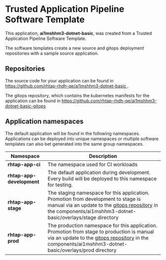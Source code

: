 # Trusted Application Pipeline Software Template

This application, **ai1mshhm3-dotnet-basic**, was created from a Trusted Application Pipeline Software Template.

The software templates create a new source and gitops deployment repositories with a sample source application. 

## Repositories

The source code for your application can be found in [https://github.com/rhtap-rhdh-qe/ai1mshhm3-dotnet-basic ](https://github.com/rhtap-rhdh-qe/ai1mshhm3-dotnet-basic ).
 
The gitops repository, which contains the kubernetes manifests for the application can be found in 
[https://github.com/rhtap-rhdh-qe/ai1mshhm3-dotnet-basic-gitops ](https://github.com/rhtap-rhdh-qe/ai1mshhm3-dotnet-basic-gitops ) 

## Application namespaces 

The default application will be found in the following namespaces. Applications can be deployed into unique namespaces or multiple software templates can also bet generated into the same group namespaces.  

|  Namespace   |  Description   |  
| -------- | -------- |
| **rhtap-app-ci** | The namespace used for CI workloads |
| **rhtap-app-development** | The default application during development. Every build will be deployed to this namespace for testing. |
| **rhtap-app-stage** | The staging namespace for this application. Promotion from development to stage is manual via an update to the [gitops repository](https://github.com/rhtap-rhdh-qe/ai1mshhm3-dotnet-basic-gitops ) in the components/ai1mshhm3-dotnet-basic/overlays/stage directory |
| **rhtap-app-prod** | The production namespace for this application. Promotion from stage to production is manual via an update to the [gitops repository](https://github.com/rhtap-rhdh-qe/ai1mshhm3-dotnet-basic-gitops ) in the components/ai1mshhm3-dotnet-basic/overlays/prod directory |